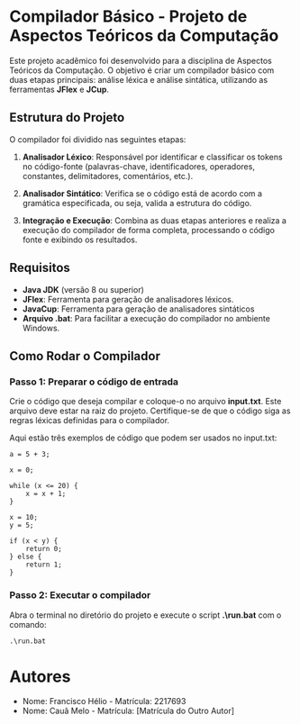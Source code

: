 # Compilador Básico - Projeto de Aspectos Teóricos da Computação

Este projeto acadêmico foi desenvolvido para a disciplina de Aspectos Teóricos da Computação. O objetivo é criar um compilador básico com duas etapas principais: análise léxica e análise sintática, utilizando as ferramentas **JFlex** e **JCup**.

## Estrutura do Projeto

O compilador foi dividido nas seguintes etapas:

1. **Analisador Léxico**: Responsável por identificar e classificar os tokens no código-fonte (palavras-chave, identificadores, operadores, constantes, delimitadores, comentários, etc.).

2. **Analisador Sintático**: Verifica se o código está de acordo com a gramática especificada, ou seja, valida a estrutura do código.

3. **Integração e Execução**: Combina as duas etapas anteriores e realiza a execução do compilador de forma completa, processando o código fonte e exibindo os resultados.

## Requisitos

- **Java JDK** (versão 8 ou superior)
- **JFlex**: Ferramenta para geração de analisadores léxicos.
- **JavaCup**: Ferramenta para geração de analisadores sintáticos
- **Arquivo .bat**: Para facilitar a execução do compilador no ambiente Windows.

## Como Rodar o Compilador

### Passo 1: Preparar o código de entrada
Crie o código que deseja compilar e coloque-o no arquivo **input.txt**. Este arquivo deve estar na raiz do projeto. Certifique-se de que o código siga as regras léxicas definidas para o compilador.

Aqui estão três exemplos de código que podem ser usados no input.txt:
```
a = 5 + 3;
```

```
x = 0;

while (x <= 20) {
    x = x + 1;
}
```

```
x = 10;
y = 5;

if (x < y) {
    return 0;
} else {
    return 1;
}
```


### Passo 2: Executar o compilador
Abra o terminal no diretório do projeto e execute o script **.\run.bat** com o comando:

```
.\run.bat
```

# Autores

- Nome: Francisco Hélio - Matrícula: 2217693
- Nome: Cauã Melo - Matrícula: [Matrícula do Outro Autor]


